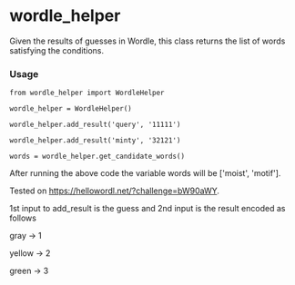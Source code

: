 # wordle_helper
Given the results of guesses in Wordle, this class returns the list of words satisfying the conditions. 

### Usage
```
from wordle_helper import WordleHelper

wordle_helper = WordleHelper()

wordle_helper.add_result('query', '11111')

wordle_helper.add_result('minty', '32121')

words = wordle_helper.get_candidate_words()
```
After running the above code the variable words will be ['moist', 'motif'].

Tested on https://hellowordl.net/?challenge=bW90aWY.

1st input to add_result is the guess and 2nd input is the result encoded as follows

gray -> 1

yellow -> 2

green -> 3
